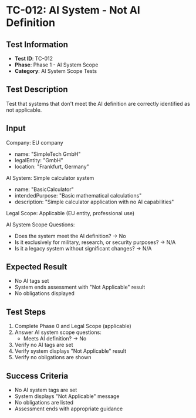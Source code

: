 # TC-012: AI System - Not AI Definition

## Test Information
- **Test ID**: TC-012
- **Phase**: Phase 1 - AI System Scope
- **Category**: AI System Scope Tests

## Test Description
Test that systems that don't meet the AI definition are correctly identified as not applicable.

## Input
Company: EU company
- name: "SimpleTech GmbH"
- legalEntity: "GmbH"
- location: "Frankfurt, Germany"

AI System: Simple calculator system
- name: "BasicCalculator"
- intendedPurpose: "Basic mathematical calculations"
- description: "Simple calculator application with no AI capabilities"

Legal Scope: Applicable (EU entity, professional use)

AI System Scope Questions:
- Does the system meet the AI definition? → No
- Is it exclusively for military, research, or security purposes? → N/A
- Is it a legacy system without significant changes? → N/A

## Expected Result
- No AI tags set
- System ends assessment with "Not Applicable" result
- No obligations displayed

## Test Steps
1. Complete Phase 0 and Legal Scope (applicable)
2. Answer AI system scope questions:
   - Meets AI definition? → No
3. Verify no AI tags are set
4. Verify system displays "Not Applicable" result
5. Verify no obligations are shown

## Success Criteria
- No AI system tags are set
- System displays "Not Applicable" message
- No obligations are listed
- Assessment ends with appropriate guidance 